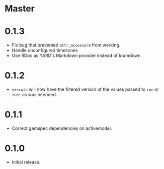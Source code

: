 # Master

# 0.1.3

- Fix bug that prevented `attr_accessor`s from working.
- Handle unconfigured timezones.
- Use RDoc as YARD's Markdown provider instead of kramdown.

# 0.1.2

- `execute` will now have the filtered version of the values passed
  to `run` or `run!` as was intended.

# 0.1.1

- Correct gemspec dependencies on activemodel.

# 0.1.0

- Initial release.
